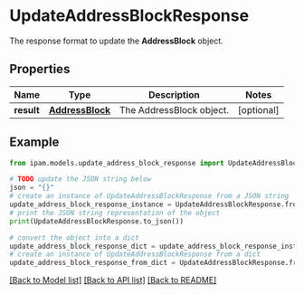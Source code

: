 # UpdateAddressBlockResponse

The response format to update the __AddressBlock__ object.

## Properties

Name | Type | Description | Notes
------------ | ------------- | ------------- | -------------
**result** | [**AddressBlock**](AddressBlock.md) | The AddressBlock object. | [optional] 

## Example

```python
from ipam.models.update_address_block_response import UpdateAddressBlockResponse

# TODO update the JSON string below
json = "{}"
# create an instance of UpdateAddressBlockResponse from a JSON string
update_address_block_response_instance = UpdateAddressBlockResponse.from_json(json)
# print the JSON string representation of the object
print(UpdateAddressBlockResponse.to_json())

# convert the object into a dict
update_address_block_response_dict = update_address_block_response_instance.to_dict()
# create an instance of UpdateAddressBlockResponse from a dict
update_address_block_response_from_dict = UpdateAddressBlockResponse.from_dict(update_address_block_response_dict)
```
[[Back to Model list]](../README.md#documentation-for-models) [[Back to API list]](../README.md#documentation-for-api-endpoints) [[Back to README]](../README.md)


